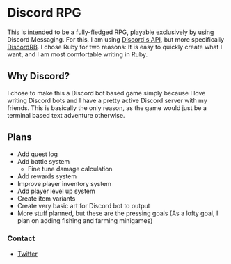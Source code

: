 # Discord RPG

This is intended to be a fully-fledged RPG, playable exclusively by using Discord Messaging. For this, I am using [Discord's API](https://discord.com/developers/docs/intro), but more specifically [DiscordRB](https://github.com/discordrb/discordrb). I chose Ruby for two reasons: It is easy to quickly create what I want, and I am most comfortable writing in Ruby.

## Why Discord?

I chose to make this a Discord bot based game simply because I love writing Discord bots and I have a pretty active Discord server with my friends. This is basically the only reason, as the game would just be a terminal based text adventure otherwise.

## Plans

* Add quest log
* Add battle system
	* Fine tune damage calculation
* Add rewards system
* Improve player inventory system
* Add player level up system
* Create item variants
* Create very basic art for Discord bot to output
* More stuff planned, but these are the pressing goals
(As a lofty goal, I plan on adding fishing and farming minigames)


### Contact
* [Twitter](https://twitter.com/tristinbaker_)